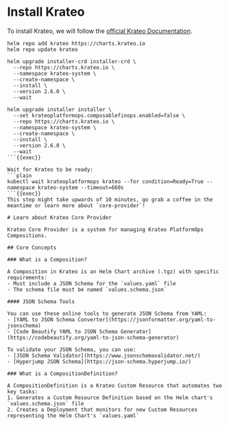 # Install Krateo
To install Krateo, we will follow the [official Krateo Documentation](https://docs.krateo.io/how-to-guides/install-krateo/installing-krateo-kind).

```plain
helm repo add krateo https://charts.krateo.io
helm repo update krateo

helm upgrade installer-crd installer-crd \
  --repo https://charts.krateo.io \
  --namespace krateo-system \
  --create-namespace \
  --install \
  --version 2.6.0 \
  --wait

helm upgrade installer installer \
  --set krateoplatformops.composablefinops.enabled=false \
  --repo https://charts.krateo.io \
  --namespace krateo-system \
  --create-namespace \
  --install \
  --version 2.6.0 \
  --wait
```{{exec}}

Wait for Krateo to be ready:
```plain
kubectl wait krateoplatformops krateo --for condition=Ready=True --namespace krateo-system --timeout=660s
```{{exec}}
This step might take upwards of 10 minutes, go grab a coffee in the meantime or learn more about `core-provider`!

# Learn about Krateo Core Provider

Krateo Core Provider is a system for managing Krateo PlatformOps Compositions.

## Core Concepts

### What is a Composition?

A Composition in Krateo is an Helm Chart archive (.tgz) with specific requirements:
- Must include a JSON Schema for the `values.yaml` file
- The schema file must be named `values.schema.json`

#### JSON Schema Tools

You can use these online tools to generate JSON Schema from YAML:
- [YAML to JSON Schema Converter](https://jsonformatter.org/yaml-to-jsonschema)
- [Code Beautify YAML to JSON Schema Generator](https://codebeautify.org/yaml-to-json-schema-generator)

To validate your JSON Schema, you can use:
- [JSON Schema Validator](https://www.jsonschemavalidator.net/)
- [Hyperjump JSON Schema](https://json-schema.hyperjump.io/)

### What is a CompositionDefinition?

A CompositionDefinition is a Krateo Custom Resource that automates two key tasks:
1. Generates a Custom Resource Definition based on the Helm chart's `values.schema.json` file
2. Creates a Deployment that monitors for new Custom Resources representing the Helm Chart's `values.yaml`